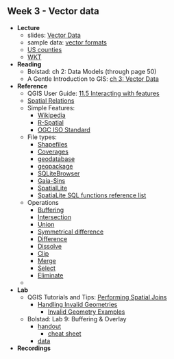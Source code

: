 ## Week 3 - Vector data

- **Lecture**
    - slides: [Vector Data](ESM263_Week3.pdf)
    - sample data: [vector formats](vector_formats.zip)
    - [US counties](https://ucsb.box.com/s/mcvv57kgjo0rsu6af11sdksi179m3q1m)
    - [WKT](https://ucsb.box.com/s/o2rr1ao241qzn8ywqtcq85la3ig28wlv)
- **Reading**
    - Bolstad: ch 2: Data Models (through page 50)
    - A Gentle Introduction to GIS: [ch 3: Vector Data](https://docs.qgis.org/3.22/en/docs/gentle_gis_introduction/vector_data.html)
- **Reference**
    - QGIS User Guide: [11.5 Interacting with features](https://docs.qgis.org/3.22/en/docs/user_manual/introduction/general_tools.html#interacting-with-features)
    - [Spatial Relations](https://en.wikipedia.org/wiki/Spatial_relation)    
    - Simple Features:
        - [Wikipedia](https://en.wikipedia.org/wiki/Simple_Features)
        - [R-Spatial](https://r-spatial.github.io/sf/articles/sf1.html)
        - [OGC ISO Standard](https://www.ogc.org/standards/sfa)
    - File types:
        - [Shapefiles](https://en.wikipedia.org/wiki/Shapefile)
        - [Coverages](https://desktop.arcgis.com/en/arcmap/latest/manage-data/coverages/what-is-a-coverage.htm)
        - [geodatabase](https://desktop.arcgis.com/en/arcmap/latest/manage-data/geodatabases/what-is-a-geodatabase.htm)
        - [geopackage](https://www.geopackage.org/)
        - [SQLiteBrowser](https://sqlitebrowser.org/)
        - [Gaia-Sins](https://www.gaia-gis.it/gaia-sins/)
        - [SpatialLite](https://www.gaia-gis.it/fossil/libspatialite/index)
        - [SpatiaLite SQL functions reference list](https://www.gaia-gis.it/gaia-sins/spatialite-sql-5.0.1.html)
    - Operations
        - [Buffering](https://docs.qgis.org/3.22/en/docs/user_manual/processing_algs/qgis/vectorgeometry.html#buffer)
        - [Intersection](https://docs.qgis.org/3.22/en/docs/user_manual/processing_algs/qgis/vectoroverlay.html#intersection)
        - [Union](https://docs.qgis.org/3.22/en/docs/user_manual/processing_algs/qgis/vectoroverlay.html#union)
        - [Symmetrical difference](https://docs.qgis.org/3.22/en/docs/user_manual/processing_algs/qgis/vectoroverlay.html#symmetrical-difference)
        - [Difference](https://docs.qgis.org/3.22/en/docs/user_manual/processing_algs/qgis/vectoroverlay.html#difference)
        - [Dissolve](https://docs.qgis.org/3.22/en/docs/user_manual/processing_algs/qgis/vectorgeometry.html#dissolve)
        - [Clip](https://docs.qgis.org/3.22/en/docs/user_manual/processing_algs/qgis/vectoroverlay.html#clip)
        - [Merge](https://docs.qgis.org/3.22/en/docs/user_manual/processing_algs/qgis/vectorgeneral.html#merge-vector-layers)
        - [Select](https://docs.qgis.org/3.22/en/docs/user_manual/processing_algs/qgis/vectorselection.html#select-by-expression)
        - [Eliminate](https://docs.qgis.org/3.22/en/docs/user_manual/processing_algs/qgis/vectorgeometry.html#eliminate-selected-polygons)
    - 
- **Lab**
    - QGIS Tutorials and Tips: [Performing Spatial Joins](https://www.qgistutorials.com/en/docs/3/performing_spatial_joins.html)
        - [Handling Invalid Geometries](https://www.qgistutorials.com/en/docs/3/handling_invalid_geometries.html)
            - [Invalid Geometry Examples](https://community.safe.com/s/article/invalid-ogc-geometry-examples)
    - Bolstad: Lab 9: Buffering & Overlay
        - [handout](Bolstad_L9/Bolstad_L9.pdf)
          - [cheat sheet](Bolstad_L9/cheat_sheet.md)
        - [data](Bolstad_L9/Bolstad_L9.zip)
- **Recordings**
